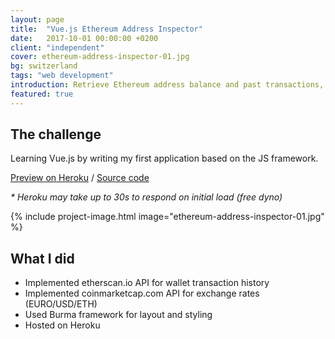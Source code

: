 ```yaml
---
layout: page
title:  "Vue.js Ethereum Address Inspector"
date:   2017-10-01 00:00:00 +0200
client: "independent"
cover: ethereum-address-inspector-01.jpg
bg: switzerland
tags: "web development"
introduction: Retrieve Ethereum address balance and past transactions, powered by Vue.js.
featured: true
---
```


## The challenge

Learning Vue.js by writing my first application based on the JS framework.

[Preview on Heroku](https://ethereum-address-inspector.herokuapp.com/) / [Source code](https://github.com/franzos/ethereum-address-inspector)

_* Heroku may take up to 30s to respond on initial load (free dyno)_

{% include project-image.html image="ethereum-address-inspector-01.jpg" %}

## What I did

- Implemented etherscan.io API for wallet transaction history
- Implemented coinmarketcap.com API for exchange rates (EURO/USD/ETH)
- Used Burma framework for layout and styling
- Hosted on Heroku
